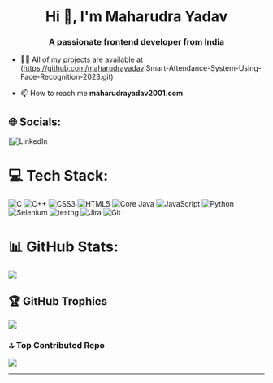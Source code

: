 <h1 align="center">Hi 👋, I'm Maharudra Yadav</h1>
<h3 align="center">A passionate frontend developer from India</h3>

- 👨‍💻 All of my projects are available at (https://github.com/maharudrayadav Smart-Attendance-System-Using-Face-Recognition-2023.git)

- 📫 How to reach me **maharudrayadav2001.com**

## 🌐 Socials:
[![LinkedIn](https://www.linkedin.com/in/maharudra-yadav/)
# 💻 Tech Stack:
![C](https://img.shields.io/badge/c-%2300599C.svg?style=plastic&logo=c&logoColor=white) ![C++](https://img.shields.io/badge/c++-%2300599C.svg?style=plastic&logo=c%2B%2B&logoColor=white) ![CSS3](https://img.shields.io/badge/css3-%231572B6.svg?style=plastic&logo=css3&logoColor=white) ![HTML5](https://img.shields.io/badge/html5-%23E34F26.svg?style=plastic&logo=html5&logoColor=white) ![Core Java](https://img.shields.io/badge/java-%23ED8B00.svg?style=plastic&logo=java&logoColor=white) ![JavaScript](https://img.shields.io/badge/javascript-%23323330.svg?style=plastic&logo=javascript&logoColor=%23F7DF1E) ![Python](https://img.shields.io/badge/python-3670A0?style=plastic&logo=python&logoColor=ffdd54) ![Selenium](https://img.shields.io/badge/selenium-%23323330.svg?style=plastic&logo=javascript&logoColor=%23F7DF1E) ![testng](https://img.shields.io/badge/testng-%23323330.svg?style=plastic&logo=javascript&logoColor=%23F7DF1E) ![Jira](https://img.shields.io/badge/jira-%23323330.svg?style=plastic&logo=javascript&logoColor=%23F7DF1E) ![Git](https://img.shields.io/badge/git-%23323330.svg?style=plastic&logo=javascript&logoColor=%23F7DF1E)
# 📊 GitHub Stats:
![](https://github-readme-stats.vercel.app/api?username=maharudrayadav&theme=react&hide_border=false&include_all_commits=false&count_private=false)<br/>

## 🏆 GitHub Trophies
![](https://github-profile-trophy.vercel.app/?username=maharudrayadav&theme=dark&no-frame=false&no-bg=true&margin-w=4)

### 🔝 Top Contributed Repo
![](https://github-contributor-stats.vercel.app/api?username=maharudrayadav&limit=5&theme=dark&combine_all_yearly_contributions=true)

---
